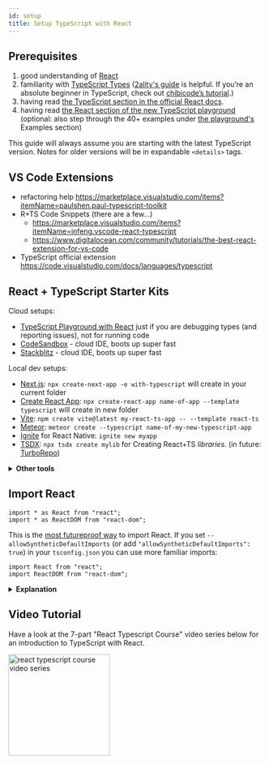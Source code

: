 ```yaml
---
id: setup
title: Setup TypeScript with React
---
```


## Prerequisites

1. good understanding of [React](https://reactjs.org)
2. familiarity with [TypeScript Types](https://www.typescriptlang.org/docs/handbook/2/everyday-types.html) ([2ality's guide](http://2ality.com/2018/04/type-notation-typescript.html) is helpful. If you’re an absolute beginner in TypeScript, check out [chibicode’s tutorial](https://ts.chibicode.com/todo/).)
3. having read [the TypeScript section in the official React docs](https://reactjs.org/docs/static-type-checking.html#typescript).
4. having read [the React section of the new TypeScript playground](http://www.typescriptlang.org/play/index.html?jsx=2&esModuleInterop=true&e=181#example/typescript-with-react) (optional: also step through the 40+ examples under [the playground's](http://www.typescriptlang.org/play/index.html) Examples section)

This guide will always assume you are starting with the latest TypeScript version. Notes for older versions will be in expandable `<details>` tags.

## VS Code Extensions

- refactoring help https://marketplace.visualstudio.com/items?itemName=paulshen.paul-typescript-toolkit
- R+TS Code Snippets (there are a few...)
  - https://marketplace.visualstudio.com/items?itemName=infeng.vscode-react-typescript
  - https://www.digitalocean.com/community/tutorials/the-best-react-extension-for-vs-code
- TypeScript official extension https://code.visualstudio.com/docs/languages/typescript

## React + TypeScript Starter Kits

Cloud setups:

- [TypeScript Playground with React](https://www.typescriptlang.org/play?#code/JYWwDg9gTgLgBAKjgQwM5wEoFNkGN4BmUEIcA5FDvmQNwCwAUKJLHAN5wCuqWAyjMhhYANFx4BRAgSz44AXzhES5Snhi1GjLAA8W8XBAB2qeAGEInQ0KjjtycABsscALxwAFAEpXAPnaM4OANjeABtA0sYUR4Yc0iAXVcxPgEhdwAGT3oGAOTJaXx3L19-BkDAgBMIXE4QLCsAOhhgGCckgAMATQsgh2BcAGssCrgAEjYIqwVmutR27MC5LM0yuEoYTihDD1zAgB4K4AA3H13yvbAfbs5e-qGRiYspuBmsVD2Aekuz-YAjThgMCMcCMpj6gxcbGKLj8MTiVnck3gAGo4ABGTxyU6rcrlMF3OB1H5wT7-QFGbG4z6HE65ZYMOSMIA) just if you are debugging types (and reporting issues), not for running code
- [CodeSandbox](http://ts.react.new) - cloud IDE, boots up super fast
- [Stackblitz](https://stackblitz.com/edit/react-typescript-base) - cloud IDE, boots up super fast

Local dev setups:

- [Next.js](https://nextjs.org/docs/basic-features/typescript): `npx create-next-app -e with-typescript` will create in your current folder
- [Create React App](https://facebook.github.io/create-react-app/docs/adding-typescript): `npx create-react-app name-of-app --template typescript` will create in new folder
- [Vite](https://vitejs.dev/): `npm create vite@latest my-react-ts-app -- --template react-ts`
- [Meteor](https://guide.meteor.com/build-tool.html#typescript): `meteor create --typescript name-of-my-new-typescript-app`
- [Ignite](https://github.com/infinitered/ignite#use-ignite-andross-infinite-red-andross-boilerplate) for React Native: `ignite new myapp`
- [TSDX](https://tsdx.io/): `npx tsdx create mylib` for Creating React+TS _libraries_. (in future: [TurboRepo](https://twitter.com/jaredpalmer/status/1346217789942591488))

<details>
<summary><b>Other tools</b></summary>

Less mature tools still worth checking out:

- [Snowpack](<https://www.snowpack.dev/#create-snowpack-app-(csa)>): `npx create-snowpack-app my-app --template app-template-react-typescript`
- [Docusaurus v2](https://v2.docusaurus.io/docs/installation) with [TypeScript Support](https://v2.docusaurus.io/docs/typescript-support)
- [Parcel](https://v2.parceljs.org/languages/typescript/)
- [JP Morgan's `modular`](https://github.com/jpmorganchase/modular): CRA + TS + Yarn Workspaces toolkit. `yarn create modular-react-app <project-name>`

Manual setup:

- [Basarat's guide](https://github.com/basarat/typescript-react/tree/master/01%20bootstrap) for **manual setup** of React + TypeScript + Webpack + Babel
- In particular, make sure that you have `@types/react` and `@types/react-dom` installed ([Read more about the DefinitelyTyped project if you are unfamiliar](https://definitelytyped.org/))
- There are also many React + TypeScript boilerplates, please see [our Other Resources list](https://react-typescript-cheatsheet.netlify.app/docs/basic/recommended/resources/).

</details>

## Import React

```tsx
import * as React from "react";
import * as ReactDOM from "react-dom";
```

This is the [most futureproof way](https://www.reddit.com/r/reactjs/comments/iyehol/import_react_from_react_will_go_away_in_distant/) to import React. If you set `--allowSyntheticDefaultImports` (or add `"allowSyntheticDefaultImports": true`) in your `tsconfig.json` you can use more familiar imports:

```tsx
import React from "react";
import ReactDOM from "react-dom";
```

<details>

<summary><b>Explanation</b></summary>

Why `allowSyntheticDefaultImports` over `esModuleInterop`? [Daniel Rosenwasser](https://twitter.com/drosenwasser/status/1003097042653073408) has said that it's better for webpack/parcel. For more discussion check out <https://github.com/wmonk/create-react-app-typescript/issues/214>

You should also check [the new TypeScript docs for official descriptions between each compiler flag](https://www.typescriptlang.org/tsconfig#allowSyntheticDefaultImports)!

</details>

## Video Tutorial

Have a look at the 7-part "React Typescript Course" video series below for an introduction to TypeScript with React.

<a href="https://www.youtube.com/watch?v=PL1NUl7fQ2I&list=PLG-Mk4wQm9_LyKE5EwoZz2_GGXR-zJ5Ml">
    <img
        width="200px"
        alt="react typescript course video series"
        src="https://i.imgur.com/IIG0Xu9.jpeg"
    />
</a>
